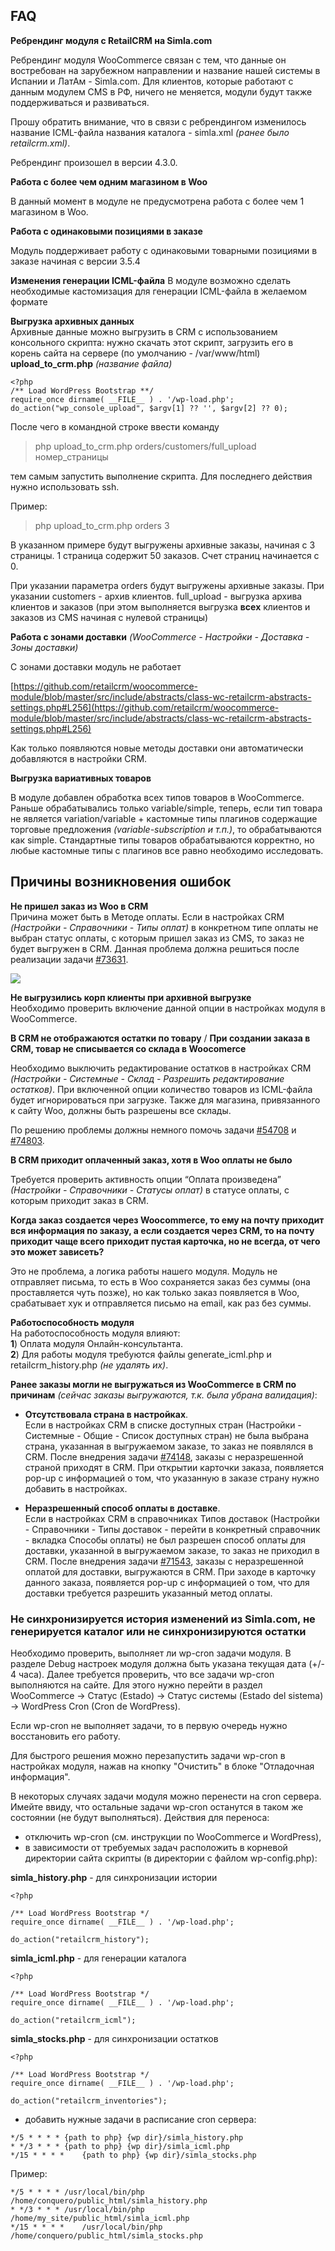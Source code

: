 ## FAQ

**Ребрендинг модуля с RetailCRM на Simla.com**

Ребрендинг модуля WooCommerce связан с тем, что данные он востребован на зарубежном направлении и название нашей системы в Испании и ЛатАм - Simla.com. Для клиентов, которые работают с данным модулем CMS в РФ, ничего не меняется, модули будут также поддерживаться и развиваться.

Прошу обратить внимание, что в связи с ребрендингом изменилось название ICML-файла названия каталога - simla.xml *(ранее было retailcrm.xml)*.

Ребрендинг произошел в версии 4.3.0.

**Работа с более чем одним магазином в Woo**

В данный момент в модуле не предусмотрена работа с более чем 1 магазином в Woo. <br>
 
**Работа с одинаковыми позициями в заказе**
    
Модуль поддерживает работу с одинаковыми товарными позициями в заказе начиная с версии 3.5.4 <br>

**Изменения генерации ICML-файла**
В модуле возможно сделать необходимые кастомизация для генерации ICML-файла в желаемом формате <br>

**Выгрузка архивных данных** <br>
Архивные данные можно выгрузить в CRM с использованием консольного скрипта: нужно скачать этот скрипт, загрузить его в корень сайта на сервере (по умолчанию - /var/www/html)
**upload_to_crm.php**  *(название файла)*

    <?php
    /** Load WordPress Bootstrap **/
    require_once dirname( __FILE__ ) . '/wp-load.php';
    do_action("wp_console_upload", $argv[1] ?? '', $argv[2] ?? 0);
После чего в командной строке ввести команду 

> php upload_to_crm.php orders/customers/full_upload номер_страницы

тем самым запустить выполнение скрипта. Для последнего действия нужно использовать ssh.

Пример:

> php upload_to_crm.php orders 3

В указанном примере будут выгружены архивные заказы, начиная с 3 страницы. 1 страница содержит 50 заказов. Счет страниц начинается с 0.

При указании параметра orders будут выгружены архивные заказы. При указании customers - архив клиентов. full_upload - выгрузка архива клиентов и заказов (при этом выполняется выгрузка **всех** клиентов и заказов из CMS начиная с нулевой страницы)

**Работа с зонами доставки**  *(WooCommerce - Настройки - Доставка - Зоны доставки)*
    
С зонами доставки модуль не работает

[https://github.com/retailcrm/woocommerce-module/blob/master/src/include/abstracts/class-wc-retailcrm-abstracts-settings.php#L256](https://github.com/retailcrm/woocommerce-module/blob/master/src/include/abstracts/class-wc-retailcrm-abstracts-settings.php#L256)

Как только появляются новые методы доставки они автоматически добавляются в настройки CRM. <br>

**Выгрузка вариативных товаров**
    
В модуле добавлен обработка всех типов товаров в WooCommerce. Раньше обрабатывались только variable/simple, теперь, если тип товара не является variation/variable + кастомные типы плагинов содержащие торговые предложения *(variable-subscription и т.п.)*, то обрабатываются как simple. Стандартные типы товаров обрабатываются корректно, но любые кастомные типы с плагинов все равно необходимо исследовать.

## Причины возникновения ошибок

**Не пришел заказ из Woo в CRM** <br>
Причина может быть в Методе оплаты. Если в настройках CRM *(Настройки - Справочники - Типы оплат)* в конкретном типе оплаты не выбран статус оплаты, с которым пришел заказ из CMS, то заказ не будет выгружен в CRM. Данная проблема должна решиться после реализации задачи [#73631](https://redmine.retailcrm.tech/issues/73631).

![](https://lh3.googleusercontent.com/v3W9GDMvBy9ASK6t27utB4PtsH0EkO7cxfG_317D4FWw3y5sWe9GaNeuJj_NmAR0pMLsJnAnBpCZtK3_yA2kAg50iwO2yV2m1zDfKdSYYSw-2PIXRv3j2r3d3BpaogvTS44OV1U0=s0)

 **Не выгрузились корп клиенты при архивной выгрузке** <br>
 Необходимо проверить включение данной опции в настройках модуля в WooCommerce.

**В CRM не отображаются остатки по товару** / **При создании заказа в CRM, товар не списывается со склада в Woocomerce** <br>
    
Необходимо выключить редактирование остатков в настройках CRM *(Настройки - Системные - Склад - Разрешить редактирование остатков)*. При включенной опции количество товаров из ICML-файла будет игнорироваться при загрузке. Также для магазина, привязанного к сайту Woo, должны быть разрешены все склады.

По решению проблемы должны немного помочь задачи [#54708](https://redmine.retailcrm.tech/issues/54708) и [#74803](https://redmine.retailcrm.tech/issues/74803).

  
**В CRM приходит оплаченный заказ, хотя в Woo оплаты не было** <br>
    
Требуется проверить активность опции “Оплата произведена” *(Настройки - Справочники - Статусы оплат)* в статусе оплаты, с которым приходит заказ в CRM.

**Когда заказ создается через Woocommerce, то ему на почту приходит вся информация по заказу, а если создается через CRM, то на почту приходит чаще всего приходит пустая карточка, но не всегда, от чего это может зависеть?**  <br>

Это не проблема, а логика работы нашего модуля. Модуль не отправляет письма, то есть в Woo сохраняется заказ без суммы (она проставляется чуть позже), но как только заказ появляется в Woo, срабатывает хук и отправляется письмо на email, как раз без суммы.

**Работоспособность модуля** <br>
На работоспособность модуля влияют: <br>
**1**) Оплата модуля Онлайн-консультанта. <br>
**2**) Для работы модуля требуются файлы generate_icml.php и retailcrm_history.php *(не удалять их)*.

**Ранее заказы могли не выгружаться из WooCommerce в CRM по причинам** *(сейчас заказы выгружаются, т.к. была убрана валидация)*: <br>

- **Отсутствовала страна в настройках**.  <br> Если в настройках CRM в списке доступных стран (Настройки - Системные - Общие - Список доступных стран) не была выбрана страна, указанная в выгружаемом заказе, то заказ не появлялся в CRM. После внедрения задачи [#74148](https://redmine.retailcrm.tech/issues/74148), заказы с неразрешенной страной приходят в CRM. При открытии карточки заказа, появляется pop-up с информацией о том, что указанную в заказе страну нужно добавить в настройках.

- **Неразрешенный способ оплаты в доставке**.  <br> Если в настройках CRM в справочниках Типов доставок (Настройки - Справочники - Типы доставок - перейти в конкретный справочник - вкладка Способы оплаты) не был разрешен способ оплаты для доставки, указанной в выгружаемом заказе, то заказ не приходил в CRM. После внедрения задачи [#71543](https://redmine.retailcrm.tech/issues/71543), заказы с неразрешенной оплатой для доставки, выгружаются в CRM. При заходе в карточку данного заказа, появляется pop-up с информацией о том, что для доставки требуется разрешить указанный метод оплаты.

### Не синхронизируется история изменений из Simla.com, не генерируется каталог или не синхронизируются остатки

Необходимо проверить, выполняет ли wp-cron задачи модуля. В разделе Debug настроек модуля должна быть указана текущая дата (+/- 4 часа).
Далее требуется проверить, что все задачи wp-cron выполняются на сайте. Для этого нужно перейти в раздел WooCommerce -> Статус (Estado) -> Статус системы (Estado del sistema) -> WordPress Cron (Cron de WordPress).

Если wp-cron не выполняет задачи, то в первую очередь нужно восстановить его работу.

Для быстрого решения можно перезапустить задачи wp-cron в настройках модуля, нажав на кнопку "Очистить" в блоке "Отладочная информация".

В некоторых случаях задачи модуля можно перенести на cron сервера. Имейте ввиду, что остальные задачи wp-cron останутся в таком же состоянии (не будут выполняться).
Действия для переноса:
- отключить wp-cron (см. инструкции по WooCommerce и WordPress),
- в зависимости от требуемых задач расположить в корневой директории сайта скрипты (в директории с файлом wp-config.php):

**simla_history.php** - для синхронизации истории
```
<?php

/** Load WordPress Bootstrap */
require_once dirname( __FILE__ ) . '/wp-load.php';

do_action("retailcrm_history");
```
**simla_icml.php** - для генерации каталога
```
<?php

/** Load WordPress Bootstrap */
require_once dirname( __FILE__ ) . '/wp-load.php';

do_action("retailcrm_icml");
```
**simla_stocks.php** - для синхронизации остатков
```
<?php

/** Load WordPress Bootstrap */
require_once dirname( __FILE__ ) . '/wp-load.php';

do_action("retailcrm_inventories");
```
- добавить нужные задачи в расписание cron сервера:
```
*/5 * * * *	{path to php} {wp dir}/simla_history.php
* */3 * * *	{path to php} {wp dir}/simla_icml.php
*/15 * * * *	{path to php} {wp dir}/simla_stocks.php
```
Пример:
```
*/5 * * * *	/usr/local/bin/php /home/conquero/public_html/simla_history.php
* */3 * * *	/usr/local/bin/php /home/my_site/public_html/simla_icml.php
*/15 * * * *	/usr/local/bin/php /home/conquero/public_html/simla_stocks.php
```
